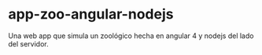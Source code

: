 # app-zoo-angular-nodejs
Una web app que simula un zoológico hecha en angular 4 y nodejs del lado del servidor.
